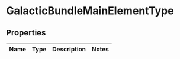 

# GalacticBundleMainElementType


## Properties

| Name | Type | Description | Notes |
|------------ | ------------- | ------------- | -------------|



